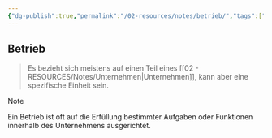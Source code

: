 ```yaml
---
{"dg-publish":true,"permalink":"/02-resources/notes/betrieb/","tags":["BWL","GFN/LF01"],"noteIcon":"","updated":"2025-09-05T10:12:28.000+02:00"}
---
```


## Betrieb 
> Es bezieht sich meistens auf einen Teil eines [[02 - RESOURCES/Notes/Unternehmen\|Unternehmen]], kann aber eine spezifische Einheit sein.


> [!note] 
> Ein Betrieb ist oft auf die Erfüllung bestimmter Aufgaben oder Funktionen innerhalb des Unternehmens ausgerichtet.
